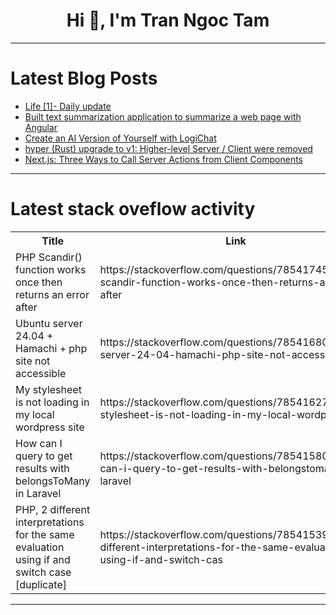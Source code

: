 <h1 align="center">Hi 👋, I'm Tran Ngoc Tam</h1>

---

# Latest Blog Posts 
<!-- BLOG-POST-LIST:START -->
- [Life [1]- Daily update](https://dev.to/fadhilsaheer/life-1-daily-update-1lje)
- [Built text summarization application to summarize a web page with Angular](https://dev.to/railsstudent/built-text-summarization-application-to-summarize-a-web-page-with-angular-2im1)
- [Create an AI Version of Yourself with LogiChat](https://dev.to/dalenguyen/create-an-ai-version-of-yourself-with-logichat-2hk8)
- [hyper &lpar;Rust&rpar; upgrade to v1: Higher-level Server / Client were removed](https://dev.to/nabbisen/hyper-rust-upgrade-to-v1-higher-level-server-client-were-removed-46dl)
- [Next.js: Three Ways to Call Server Actions from Client Components](https://dev.to/jonathan-dev/nextjs-three-ways-to-call-server-actions-from-client-components-30p3)
<!-- BLOG-POST-LIST:END -->

---

# Latest stack oveflow activity
<table>
  <tr><th>Title</th><th>Link</th></tr>
  <!-- STACKOVERFLOW:START --><tr><td>PHP Scandir&lpar;&rpar; function works once then returns an error after</td><td>https://stackoverflow.com/questions/78541745/php-scandir-function-works-once-then-returns-an-error-after</td></tr><tr><td>Ubuntu server 24.04 + Hamachi + php site not accessible</td><td>https://stackoverflow.com/questions/78541680/ubuntu-server-24-04-hamachi-php-site-not-accessible</td></tr><tr><td>My stylesheet is not loading in my local wordpress site</td><td>https://stackoverflow.com/questions/78541627/my-stylesheet-is-not-loading-in-my-local-wordpress-site</td></tr><tr><td>How can I query to get results with belongsToMany in Laravel</td><td>https://stackoverflow.com/questions/78541580/how-can-i-query-to-get-results-with-belongstomany-in-laravel</td></tr><tr><td>PHP, 2 different interpretations for the same evaluation using if and switch case [duplicate]</td><td>https://stackoverflow.com/questions/78541539/php-2-different-interpretations-for-the-same-evaluation-using-if-and-switch-cas</td></tr><!-- STACKOVERFLOW:END -->
</table>

---


